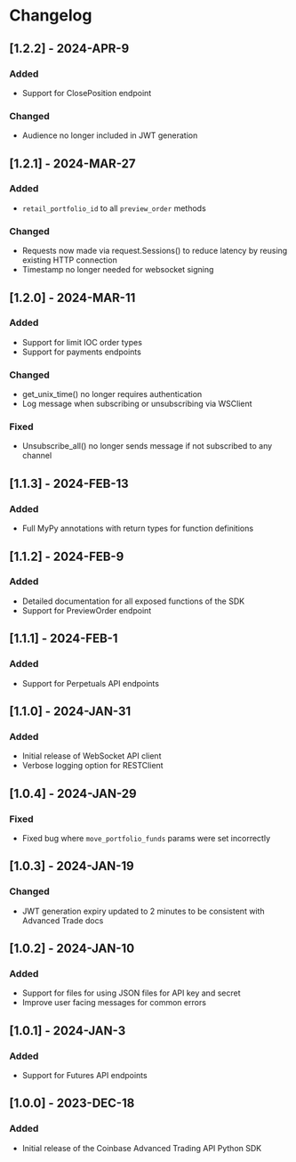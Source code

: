 # Changelog

## [1.2.2] - 2024-APR-9

### Added
- Support for ClosePosition endpoint

### Changed
- Audience no longer included in JWT generation

## [1.2.1] - 2024-MAR-27

### Added
- `retail_portfolio_id` to all `preview_order` methods

### Changed
- Requests now made via request.Sessions() to reduce latency by reusing existing HTTP connection
- Timestamp no longer needed for websocket signing

## [1.2.0] - 2024-MAR-11

### Added
- Support for limit IOC order types
- Support for payments endpoints

### Changed
- get_unix_time() no longer requires authentication
- Log message when subscribing or unsubscribing via WSClient

### Fixed
- Unsubscribe_all() no longer sends message if not subscribed to any channel

## [1.1.3] - 2024-FEB-13

### Added
- Full MyPy annotations with return types for function definitions

## [1.1.2] - 2024-FEB-9

### Added
- Detailed documentation for all exposed functions of the SDK
- Support for PreviewOrder endpoint

## [1.1.1] - 2024-FEB-1

### Added
- Support for Perpetuals API endpoints

## [1.1.0] - 2024-JAN-31

### Added
- Initial release of WebSocket API client
- Verbose logging option for RESTClient

## [1.0.4] - 2024-JAN-29

### Fixed
- Fixed bug where `move_portfolio_funds` params were set incorrectly

## [1.0.3] - 2024-JAN-19

### Changed
- JWT generation expiry updated to 2 minutes to be consistent with Advanced Trade docs

## [1.0.2] - 2024-JAN-10

### Added
- Support for files for using JSON files for API key and secret
- Improve user facing messages for common errors

## [1.0.1] - 2024-JAN-3

### Added
- Support for Futures API endpoints

## [1.0.0] - 2023-DEC-18

### Added
- Initial release of the Coinbase Advanced Trading API Python SDK

